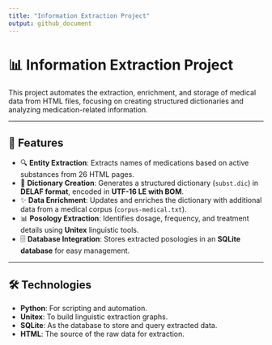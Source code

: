 ```yaml
---
title: "Information Extraction Project"
output: github_document
---
```


# 📊 **Information Extraction Project**

This project automates the extraction, enrichment, and storage of medical data from HTML files, focusing on creating structured dictionaries and analyzing medication-related information.

---

## 🚀 **Features**
- 🔍 **Entity Extraction**: Extracts names of medications based on active substances from 26 HTML pages.
- 📂 **Dictionary Creation**: Generates a structured dictionary (`subst.dic`) in **DELAF format**, encoded in **UTF-16 LE with BOM**.
- ✨ **Data Enrichment**: Updates and enriches the dictionary with additional data from a medical corpus (`corpus-medical.txt`).
- 📊 **Posology Extraction**: Identifies dosage, frequency, and treatment details using **Unitex** linguistic tools.
- 🗄️ **Database Integration**: Stores extracted posologies in an **SQLite database** for easy management.

---

## 🛠️ **Technologies**
- **Python**: For scripting and automation.
- **Unitex**: To build linguistic extraction graphs.
- **SQLite**: As the database to store and query extracted data.
- **HTML**: The source of the raw data for extraction.
